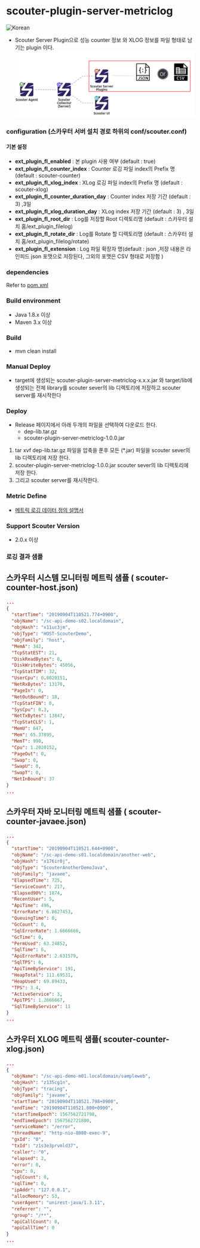 # scouter-plugin-server-metriclog

                                              
![Korean](https://img.shields.io/badge/language-Korean-blue.svg)
- Scouter Server Plugin으로 성능 counter 정보 와 XLOG 정보를 파일 형태로 남기는 plugin 이다.  
![Korean](./assert/filelogging-pipeline.png)     

### configuration (스카우터 서버 설치 경로 하위의 conf/scouter.conf)
#### 기본 설정
* **ext_plugin_fl_enabled** : 본 plugin 사용 여부 (default : true)
* **ext_plugin_fl_counter_index** : Counter 로깅 파일 index의 Prefix 명 (default : scouter-counter)
* **ext_plugin_fl_xlog_index** :  XLog 로깅 파일 index의 Prefix 명 (default : scouter-xlog)
* **ext_plugin_fl_counter_duration_day** : Counter index 저장 기간 (default : 3) ,3일
* **ext_plugin_fl_xlog_duration_day** : XLog index 저장 기간 (default : 3) , 3일
* **ext_plugin_fl_root_dir** : Log를 저장할 Root 디렉토리명 (default : 스카우터 설치 홈/ext_plugin_filelog)
* **ext_plugin_fl_rotate_dir** : Log를 Rotate 할 디렉토리명 (default : 스카우터 설치 홈/ext_plugin_filelog/rotate)
* **ext_plugin_fl_extension** : Log 파일 확장자 명(default : json ,저장 내용은 라인피드 json 포맷으로 저장된다, 그외의 포맷은 CSV 형태로 저장함 )


### dependencies
Refer to [pom.xml](./pom.xml)

### Build environment 
 - Java 1.8.x 이상 
 - Maven 3.x 이상 

### Build
 - mvn clean install
    
### Manual Deploy
 - target에 생성되는 scouter-plugin-server-metriclog-x.x.x.jar 와 target/lib에 생성되는 전체 library를 scouter sever의 lib 디렉토리에 저장하고 scouter server를 재시작한다
### Deploy
 - Release 페이지에서 아래 두개의 파일을 선택하여 다운로드 한다. 
    - dep-lib.tar.gz 
    - scouter-plugin-server-metriclog-1.0.0.jar       
 1. tar xvf dep-lib.tar.gz 파일을 압축을 푼후 모든 (*.jar) 파일을  scouter sever의 lib 디렉토리에 저장 한다. 
 2. scouter-plugin-server-metriclog-1.0.0.jar scouter sever의 lib 디렉토리에 저장 한다. 
 3. 그리고 scouter server를 재시작한다. 
### Metric Define 
 - [메트릭 로깅 데이터 정의 설명서](https://docs.google.com/spreadsheets/d/1tNjMa-wgqn1QglF5QtNvPR5t4P1ovojLnjE25TixRl0/edit?usp=sharing) 
### Support Scouter Version
 - 2.0.x 이상  
### 로깅 결과 샘플 
## 스카우터 시스템 모니터링 메트릭 샘플 ( scouter-counter-host.json)
```json
...
{
  "startTime": "20190904T110521.774+0900",
  "objName": "/sc-api-demo-s02.localdomain",
  "objHash": "x11uc3jm",
  "objType": "HOST-ScouterDemo",
  "objFamily": "host",
  "MemA": 342,
  "TcpStatEST": 21,
  "DiskReadBytes": 0,
  "DiskWriteBytes": 45056,
  "TcpStatTIM": 32,
  "UserCpu": 0.8020151,
  "NetRxBytes": 13170,
  "PageIn": 0,
  "NetOutBound": 18,
  "TcpStatFIN": 0,
  "SysCpu": 0.3,
  "NetTxBytes": 13847,
  "TcpStatCLS": 1,
  "MemU": 647,
  "Mem": 65.37895,
  "MemT": 990,
  "Cpu": 1.2020152,
  "PageOut": 0,
  "Swap": 0,
  "SwapU": 0,
  "SwapT": 0,
  "NetInBound": 37
}
...
```
## 스카우터 자바 모니터링 메트릭 샘플 ( scouter-counter-javaee.json)
```json
...
{
  "startTime": "20190904T110521.644+0900",
  "objName": "/sc-api-demo-s01.localdomain/another-web",
  "objHash": "x176ir0j",
  "objType": "ScouterAnotherDemoJava",
  "objFamily": "javaee",
  "ElapsedTime": 725,
  "ServiceCount": 217,
  "Elapsed90%": 1874,
  "RecentUser": 5,
  "ApiTime": 496,
  "ErrorRate": 6.8627453,
  "QueuingTime": 0,
  "GcCount": 0,
  "SqlErrorRate": 1.6666666,
  "GcTime": 0,
  "PermUsed": 63.24852,
  "SqlTime": 6,
  "ApiErrorRate": 2.631579,
  "SqlTPS": 6,
  "ApiTimeByService": 191,
  "HeapTotal": 111.69531,
  "HeapUsed": 69.89433,
  "TPS": 3.4,
  "ActiveService": 3,
  "ApiTPS": 1.2666667,
  "SqlTimeByService": 11
}
...
```
## 스카우터 XLOG 메트릭 샘플( scouter-counter-xlog.json)
```json
...
{
  "objName": "/sc-api-demo-m01.localdomain/sampleweb",
  "objHash": "z135cg1n",
  "objType": "tracing",
  "objFamily": "javaee",
  "startTime": "20190904T110521.798+0900",
  "endTime": "20190904T110521.800+0900",
  "startTimeEpoch": 1567562721798,
  "endTimeEpoch": 1567562721800,
  "serviceName": "/error",
  "threadName": "http-nio-8080-exec-9",
  "gxId": "0",
  "txId": "z1s3e3prvmld37",
  "caller": "0",
  "elapsed": 2,
  "error": 0,
  "cpu": 0,
  "sqlCount": 0,
  "sqlTime": 0,
  "ipAddr": "127.0.0.1",
  "allocMemory": 53,
  "userAgent": "unirest-java/1.3.11",
  "referrer": "",
  "group": "/**",
  "apiCallCount": 0,
  "apiCallTime": 0
}
...
```
